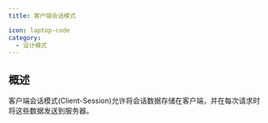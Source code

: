 ```yaml
---
title: 客户端会话模式

icon: laptop-code
category:
  - 设计模式
---
```


## 概述

客户端会话模式(Client-Session)允许将会话数据存储在客户端，并在每次请求时将这些数据发送到服务器。
